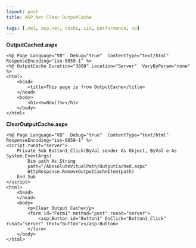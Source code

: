 ```yaml
---
layout: post
title: ASP.Net Clear OutputCache

tags: [.net, asp.net, cache, iis, performance, vb]
---
```


**OutputCached.aspx**

    <%@ Page Language="VB"  Debug="true"  ContentType="text/html" ResponseEncoding="iso-8859-1" %>
    <%@ OutputCache Duration="3600" Location="Server"  VaryByParam="none" %>
    <html>
        <head>
            <title>This page is from OutputCache</title>
        </head>
        <body>
            <h1><%=Now()%></h1> 
        </body>
    </html>

**ClearOutputCache.aspx**

    <%@ Page Language="VB"  Debug="true"  ContentType="text/html" ResponseEncoding="iso-8859-1" %>
    <script runat="server"> 
        Private Sub Button1_Click(ByVal sender As Object, ByVal e As System.EventArgs)
            Dim path As String
            path="/AbosoluteVitualPath/OutputCached.aspx"
            HttpResponse.RemoveOutputCacheItem(path)
        End Sub
    </script>
    <html>
        <head>
        </head>
        <body>
            <p>Clear Output Cache</p>
            <form id="Form1" method="post" runat="server">
                <asp:Button id="Button1" OnClick="Button1_Click" runat="server" Text="Button"></asp:Button>
            </form>
        </body>
    </html>

